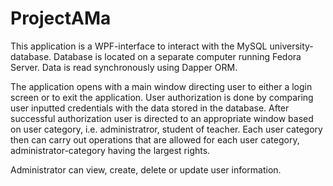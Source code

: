 # ProjectAMa
This application is a WPF-interface to interact with the MySQL university-database. Database is located on a separate computer running Fedora Server. Data is read synchronously using Dapper ORM. 


The application opens with a main window directing user to either a login screen or to exit the application. User authorization is done by comparing user inputted credentials with the data stored in the database. After successful authorization user is directed to an appropriate window based on user category, i.e. administratror, student of teacher. Each user category then can carry out operations that are allowed for each user category, administrator-category having the largest rights.

Administrator can view, create, delete or update user information.
